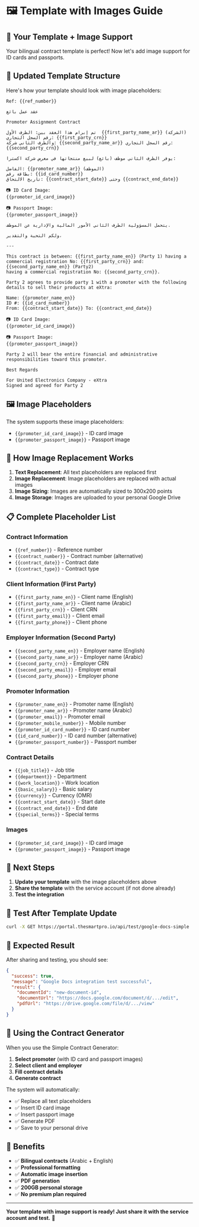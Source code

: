 # 🖼️ Template with Images Guide

## 🎯 **Your Template + Image Support**

Your bilingual contract template is perfect! Now let's add image support for ID cards and passports.

## 📝 **Updated Template Structure**

Here's how your template should look with image placeholders:

```
Ref: {{ref_number}}

عقد عمل بائع

Promoter Assignment Contract

تم إبرام هذا العقد بين: الطرف الأول  {{first_party_name_ar}} (الشركة) رقم السجل التجاري: {{first_party_crn}}
والطرف الثاني شركة: {{second_party_name_ar}} رقم السجل التجاري: {{second_party_crn}}

يوفر الطرف الثاني موظف (بائع) لبيع منتجاتها في معرض شركة اكسترا:

الفاضل: {{promoter_name_ar}} (الموظف)
بطاقة رقم: {{id_card_number}}
تاريخ الالتحاق: {{contract_start_date}} وحتى {{contract_end_date}}

📷 ID Card Image:
{{promoter_id_card_image}}

📷 Passport Image:
{{promoter_passport_image}}

يتحمل المسؤولية الطرف الثاني الأمور المالية والإدارية عن الموظف.

ولكم التحية والتقدير،

---

This contract is between: {{first_party_name_en}} (Party 1) having a commercial registration No: {{first_party_crn}} and: {{second_party_name_en}} (Party2)
having a commercial registration No: {{second_party_crn}}.

Party 2 agrees to provide party 1 with a promoter with the following details to sell their products at eXtra:

Name: {{promoter_name_en}}
ID #: {{id_card_number}}
From: {{contract_start_date}} To: {{contract_end_date}}

📷 ID Card Image:
{{promoter_id_card_image}}

📷 Passport Image:
{{promoter_passport_image}}

Party 2 will bear the entire financial and administrative responsibilities toward this promoter.

Best Regards

For United Electronics Company - eXtra                                              Signed and agreed for Party 2
```

## 🖼️ **Image Placeholders**

The system supports these image placeholders:

- `{{promoter_id_card_image}}` - ID card image
- `{{promoter_passport_image}}` - Passport image

## 🔧 **How Image Replacement Works**

1. **Text Replacement**: All text placeholders are replaced first
2. **Image Replacement**: Image placeholders are replaced with actual images
3. **Image Sizing**: Images are automatically sized to 300x200 points
4. **Image Storage**: Images are uploaded to your personal Google Drive

## 📋 **Complete Placeholder List**

### **Contract Information**

- `{{ref_number}}` - Reference number
- `{{contract_number}}` - Contract number (alternative)
- `{{contract_date}}` - Contract date
- `{{contract_type}}` - Contract type

### **Client Information (First Party)**

- `{{first_party_name_en}}` - Client name (English)
- `{{first_party_name_ar}}` - Client name (Arabic)
- `{{first_party_crn}}` - Client CRN
- `{{first_party_email}}` - Client email
- `{{first_party_phone}}` - Client phone

### **Employer Information (Second Party)**

- `{{second_party_name_en}}` - Employer name (English)
- `{{second_party_name_ar}}` - Employer name (Arabic)
- `{{second_party_crn}}` - Employer CRN
- `{{second_party_email}}` - Employer email
- `{{second_party_phone}}` - Employer phone

### **Promoter Information**

- `{{promoter_name_en}}` - Promoter name (English)
- `{{promoter_name_ar}}` - Promoter name (Arabic)
- `{{promoter_email}}` - Promoter email
- `{{promoter_mobile_number}}` - Mobile number
- `{{promoter_id_card_number}}` - ID card number
- `{{id_card_number}}` - ID card number (alternative)
- `{{promoter_passport_number}}` - Passport number

### **Contract Details**

- `{{job_title}}` - Job title
- `{{department}}` - Department
- `{{work_location}}` - Work location
- `{{basic_salary}}` - Basic salary
- `{{currency}}` - Currency (OMR)
- `{{contract_start_date}}` - Start date
- `{{contract_end_date}}` - End date
- `{{special_terms}}` - Special terms

### **Images**

- `{{promoter_id_card_image}}` - ID card image
- `{{promoter_passport_image}}` - Passport image

## 🚀 **Next Steps**

1. **Update your template** with the image placeholders above
2. **Share the template** with the service account (if not done already)
3. **Test the integration**

## 🧪 **Test After Template Update**

```bash
curl -X GET https://portal.thesmartpro.io/api/test/google-docs-simple
```

## 🎉 **Expected Result**

After sharing and testing, you should see:

```json
{
  "success": true,
  "message": "Google Docs integration test successful",
  "result": {
    "documentId": "new-document-id",
    "documentUrl": "https://docs.google.com/document/d/.../edit",
    "pdfUrl": "https://drive.google.com/file/d/.../view"
  }
}
```

## 📱 **Using the Contract Generator**

When you use the Simple Contract Generator:

1. **Select promoter** (with ID card and passport images)
2. **Select client and employer**
3. **Fill contract details**
4. **Generate contract**

The system will automatically:

- ✅ Replace all text placeholders
- ✅ Insert ID card image
- ✅ Insert passport image
- ✅ Generate PDF
- ✅ Save to your personal drive

## 🎯 **Benefits**

- ✅ **Bilingual contracts** (Arabic + English)
- ✅ **Professional formatting**
- ✅ **Automatic image insertion**
- ✅ **PDF generation**
- ✅ **200GB personal storage**
- ✅ **No premium plan required**

---

**Your template with image support is ready! Just share it with the service account and test.** 🚀
